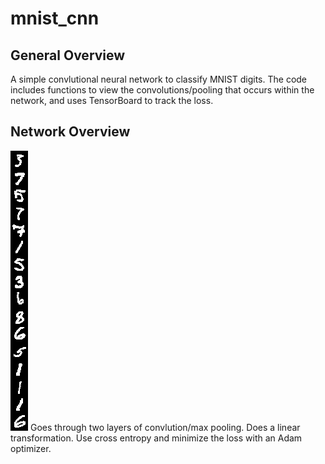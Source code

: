 # mnist_cnn
## General Overview
A simple convlutional neural network to classify MNIST digits. The code 
includes functions to view the convolutions/pooling that occurs within the
network, and uses TensorBoard to track the loss.

## Network Overview
<!--Show pictures of results-->
![MNIST_digits](https://github.com/m3ller/mnist_cnn/blob/master/handwriting.png)
Goes through two layers of convlution/max pooling.  Does a linear transformation.
Use cross entropy and minimize the loss with an Adam optimizer.

